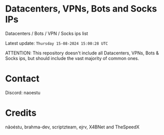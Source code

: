 # Datacenters, VPNs, Bots and Socks IPs
 
Datacenters / Bots / VPN / Socks ips list

Latest update: `Thursday 15-08-2024 15:00:28 UTC` 

ATTENTION: This repository doesn't include all Datacenters, VPNs, Bots & Socks ips, 
but should include the vast majority of common ones.

# Contact
Discord: naoestu

# Credits
nãoéstu, brahma-dev, scriptzteam, ejrv, X4BNet and TheSpeedX
